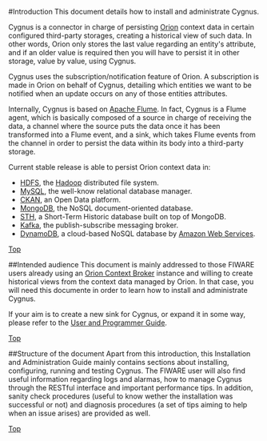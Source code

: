 #<a name="top"></a>Introduction
This document details how to install and administrate Cygnus.

Cygnus is a connector in charge of persisting [Orion](https://github.com/telefonicaid/fiware-orion) context data in certain configured third-party storages, creating a historical view of such data. In other words, Orion only stores the last value regarding an entity's attribute, and if an older value is required then you will have to persist it in other storage, value by value, using Cygnus.

Cygnus uses the subscription/notification feature of Orion. A subscription is made in Orion on behalf of Cygnus, detailing which entities we want to be notified when an update occurs on any of those entities attributes.

Internally, Cygnus is based on [Apache Flume](http://flume.apache.org/). In fact, Cygnus is a Flume agent, which is basically composed of a source in charge of receiving the data, a channel where the source puts the data once it has been transformed into a Flume event, and a sink, which takes Flume events from the channel in order to persist the data within its body into a third-party storage.

Current stable release is able to persist Orion context data in:

* [HDFS](http://hadoop.apache.org/docs/current/hadoop-project-dist/hadoop-hdfs/HdfsUserGuide.html), the [Hadoop](http://hadoop.apache.org/) distributed file system.
* [MySQL](https://www.mysql.com/), the well-know relational database manager.
* [CKAN](http://ckan.org/), an Open Data platform.
* [MongoDB](https://www.mongodb.org/), the NoSQL document-oriented database.
* [STH](https://github.com/telefonicaid/IoT-STH), a Short-Term Historic database built on top of MongoDB.
* [Kafka](http://kafka.apache.org/), the publish-subscribe messaging broker.
* [DynamoDB](https://aws.amazon.com/dynamodb/), a cloud-based NoSQL database by [Amazon Web Services](https://aws.amazon.com/).

[Top](#top)

##Intended audience
This document is mainly addressed to those FIWARE users already using an [Orion Context Broker](https://github.com/telefonicaid/fiware-orion) instance and willing to create historical views from the context data managed by Orion. In that case, you will need this documente in order to learn how to install and administrate Cygnus.

If your aim is to create a new sink for Cygnus, or expand it in some way, please refer to the [User and Programmer Guide](../user_and_programmer_guide/introduction.md).

[Top](#top)

##Structure of the document
Apart from this introduction, this Installation and Administration Guide mainly contains sections about installing, configuring, running and testing Cygnus. The FIWARE user will also find useful information regarding logs and alarmas, how to manage Cygnus through the RESTful interface and important performance tips. In addition, sanity check procedures (useful to know wether the installation was successful or not) and diagnosis procedures (a set of tips aiming to help when an issue arises) are provided as well.

[Top](#top)
